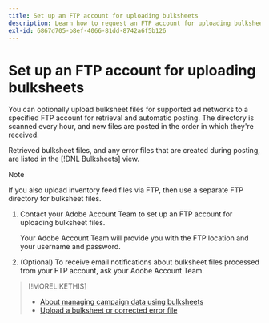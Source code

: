 ```yaml
---
title: Set up an FTP account for uploading bulksheets
description: Learn how to request an FTP account for uploading bulksheet files.
exl-id: 6867d705-b8ef-4066-81dd-8742a6f5b126
---
```

# Set up an FTP account for uploading bulksheets

You can optionally upload bulksheet files for supported ad networks to a specified FTP account for retrieval and automatic posting. The directory is scanned every hour, and new files are posted in the order in which they're received.

Retrieved bulksheet files, and any error files that are created during posting, are listed in the [!DNL Bulksheets] view.

>[!NOTE]
>
>If you also upload inventory feed files via FTP, then use a separate FTP directory for bulksheet files.

1. Contact your Adobe Account Team to set up an FTP account for uploading bulksheet files.

   Your Adobe Account Team will provide you with the FTP location and your username and password.

1. (Optional) To receive email notifications about bulksheet files processed from your FTP account, ask your Adobe Account Team.

>[!MORELIKETHIS]
>
>* [About managing campaign data using bulksheets](bulksheet-about.md)
>* [Upload a bulksheet or corrected error file](bulksheet-upload.md)
